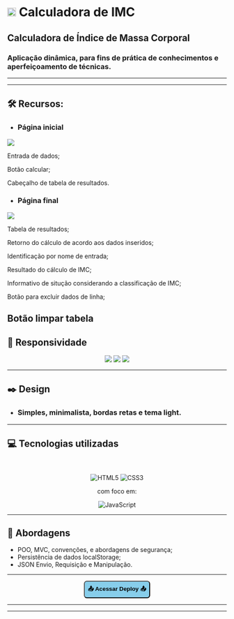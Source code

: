 <h1><span><img src="img/favicon1.ico" width="20em"></span> Calculadora de IMC</h1> 

## Calculadora de Índice de Massa Corporal

### Aplicação dinâmica, para fins de prática de conhecimentos e aperfeiçoamento de técnicas.

----
----

## 🛠 Recursos:
- ### Página inicial

![](img/show/init.jpg)

Entrada de dados;

Botão calcular;

Cabeçalho de tabela de resultados.

- ### Página final

![](img/show/final.jpg)

Tabela de resultados;

Retorno do cálculo de acordo aos dados inseridos;

Identificação por nome de entrada;

Resultado do cálculo de IMC;

Informativo de situção considerando a classificação de IMC;

Botão para excluir dados de linha;

Botão limpar tabela
----

## 📲 Responsividade
<div align="center">

![](img/show/mob1.jpg)
![](img/show/mob2.jpg)
![](img/show/mob3.jpg)

</div>

----

## ✒️ Design
- ### Simples, minimalista, bordas retas e tema light.

----

## 💻 Tecnologias utilizadas
<br>
<div align="center">

![HTML5](https://img.shields.io/badge/html5-%23E34F26.svg?style=for-the-badge&logo=html5&logoColor=white) ![CSS3](https://img.shields.io/badge/css3-%231572B6.svg?style=for-the-badge&logo=css3&logoColor=white) 

  com foco em:
  
  ![JavaScript](https://img.shields.io/badge/javascript-%23323330.svg?style=for-the-badge&logo=javascript&logoColor=%23F7DF1E)

</div>

----

## 📖 Abordagens

- POO, MVC, convenções, e abordagens de segurança;
- Persistência de dados localStorage;
- JSON Envio, Requisição e Manipulação.

----

<div align='center'>
<a href="https://raimonesbarros.github.io/Calculadora-de-IMC/"><button style='padding:.5em; background-color:skyblue; border-radius:.5em; font-weight:bold'> 📤 Acessar Deploy 📤 </button> </a>

----
----
